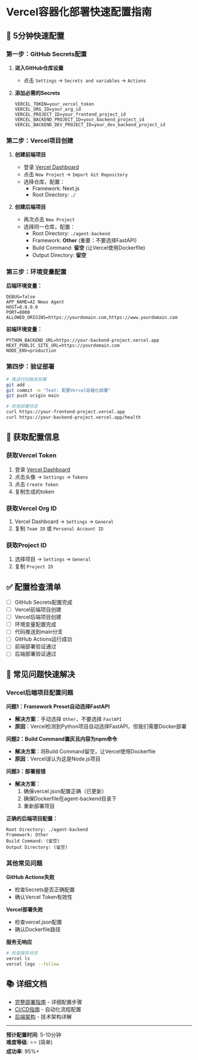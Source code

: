 # Vercel容器化部署快速配置指南

## 🚀 5分钟快速配置

### 第一步：GitHub Secrets配置

1. **进入GitHub仓库设置**
   - 点击 `Settings` → `Secrets and variables` → `Actions`

2. **添加必需的Secrets**
   ```
   VERCEL_TOKEN=your_vercel_token
   VERCEL_ORG_ID=your_org_id
   VERCEL_PROJECT_ID=your_frontend_project_id
   VERCEL_BACKEND_PROJECT_ID=your_backend_project_id
   VERCEL_BACKEND_DEV_PROJECT_ID=your_dev_backend_project_id
   ```

### 第二步：Vercel项目创建

1. **创建前端项目**
   - 登录 [Vercel Dashboard](https://vercel.com/dashboard)
   - 点击 `New Project` → `Import Git Repository`
   - 选择仓库，配置：
     - Framework: Next.js
     - Root Directory: `./`

2. **创建后端项目**
   - 再次点击 `New Project`
   - 选择同一仓库，配置：
     - Root Directory: `./agent-backend`
     - Framework: **Other** (重要：不要选择FastAPI)
     - Build Command: **留空** (让Vercel使用Dockerfile)
     - Output Directory: **留空**

### 第三步：环境变量配置

**后端环境变量：**
```
DEBUG=false
APP_NAME=AI News Agent
HOST=0.0.0.0
PORT=8000
ALLOWED_ORIGINS=https://yourdomain.com,https://www.yourdomain.com
```

**前端环境变量：**
```
PYTHON_BACKEND_URL=https://your-backend-project.vercel.app
NEXT_PUBLIC_SITE_URL=https://yourdomain.com
NODE_ENV=production
```

### 第四步：验证部署

```bash
# 推送代码触发部署
git add .
git commit -m "feat: 配置Vercel容器化部署"
git push origin main

# 检查部署状态
curl https://your-frontend-project.vercel.app
curl https://your-backend-project.vercel.app/health
```

## 🔧 获取配置信息

### 获取Vercel Token
1. 登录 [Vercel Dashboard](https://vercel.com/dashboard)
2. 点击头像 → `Settings` → `Tokens`
3. 点击 `Create Token`
4. 复制生成的token

### 获取Vercel Org ID
1. Vercel Dashboard → `Settings` → `General`
2. 复制 `Team ID` 或 `Personal Account ID`

### 获取Project ID
1. 选择项目 → `Settings` → `General`
2. 复制 `Project ID`

## ✅ 配置检查清单

- [ ] GitHub Secrets配置完成
- [ ] Vercel前端项目创建
- [ ] Vercel后端项目创建
- [ ] 环境变量配置完成
- [ ] 代码推送到main分支
- [ ] GitHub Actions运行成功
- [ ] 前端部署验证通过
- [ ] 后端部署验证通过

## 🚨 常见问题快速解决

### Vercel后端项目配置问题

**问题1：Framework Preset自动选择FastAPI**
- **解决方案**：手动选择 `Other`，不要选择 `FastAPI`
- **原因**：Vercel检测到Python项目自动选择FastAPI，但我们需要Docker部署

**问题2：Build Command置灰且内容为npm命令**
- **解决方案**：将Build Command留空，让Vercel使用Dockerfile
- **原因**：Vercel误认为这是Node.js项目

**问题3：部署报错**
- **解决方案**：
  1. 确保vercel.json配置正确（已更新）
  2. 确保Dockerfile在agent-backend目录下
  3. 重新部署项目

**正确的后端项目配置：**
```
Root Directory: ./agent-backend
Framework: Other
Build Command: (留空)
Output Directory: (留空)
```

### 其他常见问题

**GitHub Actions失败**
- 检查Secrets是否正确配置
- 确认Vercel Token有效性

**Vercel部署失败**
- 检查vercel.json配置
- 确认Dockerfile路径

**服务无响应**
```bash
# 检查服务状态
vercel ls
vercel logs --follow
```

## 📚 详细文档

- [完整部署指南](./deployment-guide.md) - 详细配置步骤
- [CI/CD指南](./cicd-guide.md) - 自动化流程配置
- [后端架构](./backend-setup.md) - 技术架构详解

---

**预计配置时间**: 5-10分钟  
**难度等级**: ⭐⭐ (简单)  
**成功率**: 95%+
